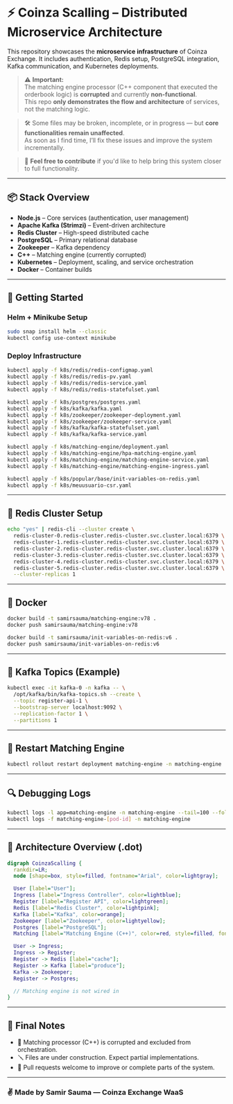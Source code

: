
  # ⚡ Coinza Scalling – Distributed Microservice Architecture

  This repository showcases the **microservice infrastructure** of Coinza Exchange. It includes authentication, Redis setup, PostgreSQL integration, Kafka communication, and Kubernetes deployments.

  > ⚠️ **Important:**  
  > The matching engine processor (C++ component that executed the orderbook logic) is **corrupted** and currently **non-functional**.  
  > This repo **only demonstrates the flow and architecture** of services, not the matching logic.

  > 🛠 Some files may be broken, incomplete, or in progress — but **core functionalities remain unaffected**.  
  > As soon as I find time, I’ll fix these issues and improve the system incrementally.

  > 🤝 **Feel free to contribute** if you'd like to help bring this system closer to full functionality.

  ---

  ## 📦 Stack Overview

  - **Node.js** – Core services (authentication, user management)
  - **Apache Kafka (Strimzi)** – Event-driven architecture
  - **Redis Cluster** – High-speed distributed cache
  - **PostgreSQL** – Primary relational database
  - **Zookeeper** – Kafka dependency
  - **C++** – Matching engine (currently corrupted)
  - **Kubernetes** – Deployment, scaling, and service orchestration
  - **Docker** – Container builds

  ---

  ## 🚀 Getting Started

  ### Helm + Minikube Setup

  ```bash
  sudo snap install helm --classic
  kubectl config use-context minikube
  ```

  ### Deploy Infrastructure

  ```bash
  kubectl apply -f k8s/redis/redis-configmap.yaml
  kubectl apply -f k8s/redis/redis-pv.yaml
  kubectl apply -f k8s/redis/redis-service.yaml
  kubectl apply -f k8s/redis/redis-statefulset.yaml

  kubectl apply -f k8s/postgres/postgres.yaml
  kubectl apply -f k8s/kafka/kafka.yaml
  kubectl apply -f k8s/zookeeper/zookeeper-deployment.yaml
  kubectl apply -f k8s/zookeeper/zookeeper-service.yaml
  kubectl apply -f k8s/kafka/kafka-statefulset.yaml
  kubectl apply -f k8s/kafka/kafka-service.yaml

  kubectl apply -f k8s/matching-engine/deployment.yaml
  kubectl apply -f k8s/matching-engine/hpa-matching-engine.yaml
  kubectl apply -f k8s/matching-engine/matching-engine-service.yaml
  kubectl apply -f k8s/matching-engine/matching-engine-ingress.yaml

  kubectl apply -f k8s/popular/base/init-variables-on-redis.yaml
  kubectl apply -f k8s/meuusuario-csr.yaml
  ```

  ---

  ## 🧠 Redis Cluster Setup

  ```bash
  echo "yes" | redis-cli --cluster create \
    redis-cluster-0.redis-cluster.redis-cluster.svc.cluster.local:6379 \
    redis-cluster-1.redis-cluster.redis-cluster.svc.cluster.local:6379 \
    redis-cluster-2.redis-cluster.redis-cluster.svc.cluster.local:6379 \
    redis-cluster-3.redis-cluster.redis-cluster.svc.cluster.local:6379 \
    redis-cluster-4.redis-cluster.redis-cluster.svc.cluster.local:6379 \
    redis-cluster-5.redis-cluster.redis-cluster.svc.cluster.local:6379 \
    --cluster-replicas 1
  ```

  ---

  ## 🐳 Docker

  ```bash
  docker build -t samirsauma/matching-engine:v78 .
  docker push samirsauma/matching-engine:v78

  docker build -t samirsauma/init-variables-on-redis:v6 .
  docker push samirsauma/init-variables-on-redis:v6
  ```

  ---

  ## 📡 Kafka Topics (Example)

  ```bash
  kubectl exec -it kafka-0 -n kafka -- \
    /opt/kafka/bin/kafka-topics.sh --create \
    --topic register-api-1 \
    --bootstrap-server localhost:9092 \
    --replication-factor 1 \
    --partitions 1
  ```

  ---

  ## 🔁 Restart Matching Engine

  ```bash
  kubectl rollout restart deployment matching-engine -n matching-engine
  ```

  ---

  ## 🔍 Debugging Logs

  ```bash
  kubectl logs -l app=matching-engine -n matching-engine --tail=100 --follow
  kubectl logs -f matching-engine-[pod-id] -n matching-engine
  ```

  ---

  ## 🧠 Architecture Overview (.dot)

  ```dot
  digraph CoinzaScalling {
    rankdir=LR;
    node [shape=box, style=filled, fontname="Arial", color=lightgray];

    User [label="User"];
    Ingress [label="Ingress Controller", color=lightblue];
    Register [label="Register API", color=lightgreen];
    Redis [label="Redis Cluster", color=lightpink];
    Kafka [label="Kafka", color=orange];
    Zookeeper [label="Zookeeper", color=lightyellow];
    Postgres [label="PostgreSQL"];
    Matching [label="Matching Engine (C++)", color=red, style=filled, fontcolor=white];

    User -> Ingress;
    Ingress -> Register;
    Register -> Redis [label="cache"];
    Register -> Kafka [label="produce"];
    Kafka -> Zookeeper;
    Register -> Postgres;

    // Matching engine is not wired in
  }
  ```

  ---

  ## 🧊 Final Notes

  - 🔧 Matching processor (C++) is corrupted and excluded from orchestration.
  - 🪛 Files are under construction. Expect partial implementations.
  - 🤝 Pull requests welcome to improve or complete parts of the system.

  ---

  ### ✌️ Made by Samir Sauma — Coinza Exchange WaaS
